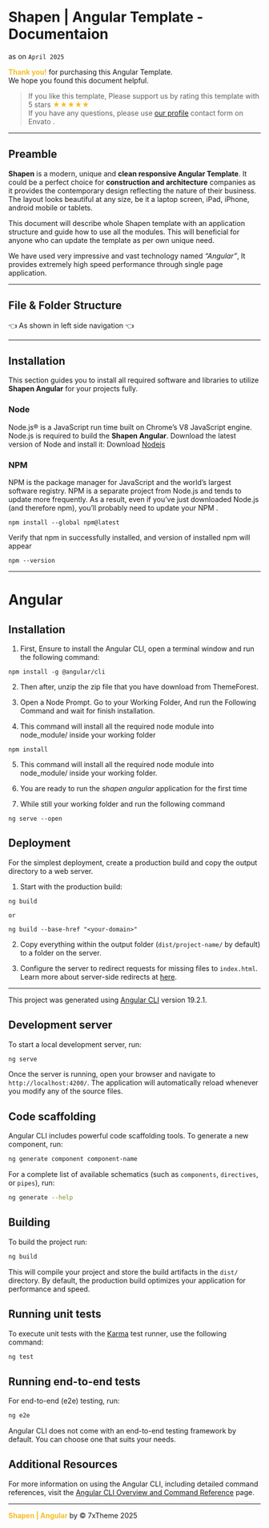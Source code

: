 # Shapen | Angular Template - Documentaion
as on ` April 2025 `

<span style="color:#f5be23">**Thank you!**</span> for purchasing this Angular Template.  
We hope you found this document helpful.

>If you like this template, Please support us by rating this template with 5 stars <span style="color:#f5be23">★★★★★</span>  
If you have any questions, please use [our profile]( https://themeforest.net/user/7xtheme ) contact form on Envato .

---

## Preamble

**Shapen** is a modern, unique and **clean responsive Angular Template**. It could be a perfect choice for **construction and architecture** companies as it provides the contemporary design reflecting the nature of their business. The layout looks beautiful at any size, be it a laptop screen, iPad, iPhone, android mobile or tablets.

This document will describe whole Shapen template with an application structure and guide how to use all the modules. This will beneficial for anyone who can update the template as per own unique need.

We have used very impressive and vast technology named _“Angular”_, It provides extremely high speed performance through single page application.

---

## File & Folder Structure
👈 As shown in left side navigation 👈

---

## Installation
This section guides you to install all required software and libraries to utilize **Shapen Angular** for your projects fully.

### Node
Node.js® is a JavaScript run time built on Chrome’s V8 JavaScript engine. Node.js is required to build the **Shapen Angular**. Download the latest version of Node and install it: Download [Nodejs](https://nodejs.org/en/)

### NPM
NPM is the package manager for JavaScript and the world’s largest software registry. NPM is a separate project from Node.js and tends to update more frequently. As a result, even if you’ve just downloaded Node.js (and therefore npm), you’ll probably need to update your NPM .

```
npm install --global npm@latest
```

Verify that npm in successfully installed, and version of installed npm will appear
```
npm --version
```

---
# Angular
## Installation

1. First, Ensure to install the Angular CLI, open a terminal window and run the following command:
```
npm install -g @angular/cli
```

2. Then after, unzip the zip file that you have download from ThemeForest.

3. Open a Node Prompt. Go to your Working Folder, And run the Following Command and wait for finish installation.

4. This command will install all the required node module into node_module/ inside your working folder
```
npm install
```

5. This command will install all the required node module into node_module/ inside your working folder.

6. You are ready to run the _shapen angular_ application for the first time

7. While still your working folder and run the following command
```
ng serve --open
```


## Deployment

For the simplest deployment, create a production build and copy the output directory to a web server.

1. Start with the production build:

```
ng build

or

ng build --base-href "<your-domain>"
```

2. Copy everything within the output folder (`dist/project-name/` by default) to a folder on the server.

3. Configure the server to redirect requests for missing files to `index.html`. Learn more about server-side redirects at [here](https://angular.io/guide/deployment#fallback).

---

This project was generated using [Angular CLI](https://github.com/angular/angular-cli) version 19.2.1.

## Development server

To start a local development server, run:

```bash
ng serve
```

Once the server is running, open your browser and navigate to `http://localhost:4200/`. The application will automatically reload whenever you modify any of the source files.

## Code scaffolding

Angular CLI includes powerful code scaffolding tools. To generate a new component, run:

```bash
ng generate component component-name
```

For a complete list of available schematics (such as `components`, `directives`, or `pipes`), run:

```bash
ng generate --help
```

## Building

To build the project run:

```bash
ng build
```

This will compile your project and store the build artifacts in the `dist/` directory. By default, the production build optimizes your application for performance and speed.

## Running unit tests

To execute unit tests with the [Karma](https://karma-runner.github.io) test runner, use the following command:

```bash
ng test
```

## Running end-to-end tests

For end-to-end (e2e) testing, run:

```bash
ng e2e
```

Angular CLI does not come with an end-to-end testing framework by default. You can choose one that suits your needs.

## Additional Resources

For more information on using the Angular CLI, including detailed command references, visit the [Angular CLI Overview and Command Reference](https://angular.dev/tools/cli) page.

---

<span style="color:#f5be23">**Shapen | Angular**</span> by © 7xTheme 2025